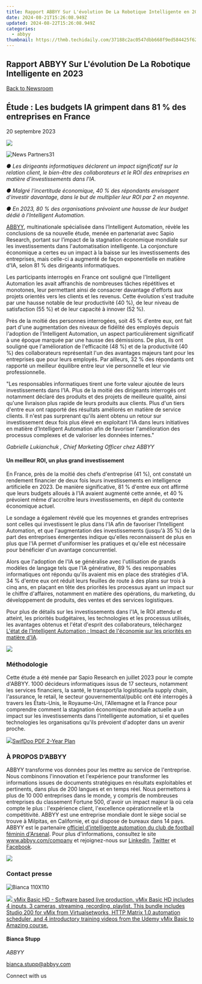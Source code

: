 ```yaml
---
title: Rapport ABBYY Sur L'évolution De La Robotique Intelligente en 2023
date: 2024-08-21T15:26:08.949Z
updated: 2024-08-22T15:26:08.949Z
categories:
  - abbyy
thumbnail: https://thmb.techidaily.com/37188c2ac0547dbb668f9ed584425f62c5411d081b5606c8c487c2ccf4f6d577.jpg
---
```


## Rapport ABBYY Sur L'évolution De La Robotique Intelligente en 2023

[Back to Newsroom](https://tools.techidaily.com/abbyy/products/)

## Étude : Les budgets IA grimpent dans 81 % des entreprises en France

20 septembre 2023

![](https://content.abbyy.com/-/media/project/abbyy/abbyy/branchtemplates/shutterstock_1272462163_1296-x-729.jpg?h=729&iar=0&w=1296)

![News Partners31](https://static4.abbyy.com/abbyycommedia/33881/news-partners31.jpg) 

_● Les dirigeants informatiques déclarent un impact significatif sur la relation client, le bien-être des collaborateurs et le ROI des entreprises en matière d'investissements dans l'IA._ 
  
_● Malgré l‘incertitude économique, 40 % des répondants envisagent d‘investir davantage, dans le but de multiplier leur ROI par 2 en moyenne._ 
  
_● En 2023, 80 % des organisations prévoient une hausse de leur budget dédié à l’Intelligent Automation._ 

[ABBYY](https://tools.techidaily.com/abbyy/products/), multinationale spécialisée dans l’Intelligent Automation, révèle les conclusions de sa nouvelle étude, menée en partenariat avec Sapio Research, portant sur l’impact de la stagnation économique mondiale sur les investissements dans l'automatisation intelligente. La conjoncture économique a certes eu un impact à la baisse sur les investissements des entreprises, mais celle-ci a augmenté de façon exponentielle en matière d'IA, selon 81 % des dirigeants informatiques.

Les participants interrogés en France ont souligné que l'Intelligent Automation les avait affranchis de nombreuses tâches répétitives et monotones, leur permettant ainsi de consacrer davantage d'efforts aux projets orientés vers les clients et les revenus. Cette évolution s'est traduite par une hausse notable de leur productivité (40 %), de leur niveau de satisfaction (55 %) et de leur capacité à innover (52 %).

Près de la moitié des personnes interrogées, soit 45 % d'entre eux, ont fait part d'une augmentation des niveaux de fidélité des employés depuis l'adoption de l'Intelligent Automation, un aspect particulièrement significatif à une époque marquée par une hausse des démissions. De plus, ils ont souligné que l'amélioration de l'efficacité (48 %) et de la productivité (40 %) des collaborateurs représentait l'un des avantages majeurs tant pour les entreprises que pour leurs employés. Par ailleurs, 32 % des répondants ont rapporté un meilleur équilibre entre leur vie personnelle et leur vie professionnelle.

"Les responsables informatiques tirent une forte valeur ajoutée de leurs investissements dans l'IA. Plus de la moitié des dirigeants interrogés ont notamment déclaré des produits et des projets de meilleure qualité, ainsi qu'une livraison plus rapide de leurs produits aux clients. Plus d'un tiers d'entre eux ont rapporté des résultats améliorés en matière de service clients. Il n'est pas surprenant qu'ils aient obtenu un retour sur investissement deux fois plus élevé en exploitant l'IA dans leurs initiatives en matière d’Intelligent Automation afin de favoriser l'amélioration des processus complexes et de valoriser les données internes."

_Gabrielle Lukianchuk , Chief Marketing Officer chez ABBYY_

#### Un meilleur ROI, un plus grand investissement

En France, près de la moitié des chefs d'entreprise (41 %), ont constaté un rendement financier de deux fois leurs investissements en intelligence artificielle en 2023\. De manière significative, 81 % d'entre eux ont affirmé que leurs budgets alloués à l'IA avaient augmenté cette année, et 40 % prévoient même d'accroître leurs investissements, en dépit du contexte économique actuel.

Le sondage a également révélé que les moyennes et grandes entreprises sont celles qui investissent le plus dans l'IA afin de favoriser l’Intelligent Automation, et que l'augmentation des investissements (jusqu'à 35 %) de la part des entreprises émergentes indique qu'elles reconnaissent de plus en plus que l'IA permet d'uniformiser les pratiques et qu'elle est nécessaire pour bénéficier d'un avantage concurrentiel.

Alors que l'adoption de l'IA se généralise avec l'utilisation de grands modèles de langage tels que l'IA générative, 89 % des responsables informatiques ont répondu qu'ils avaient mis en place des stratégies d'IA. 34 % d'entre eux ont réduit leurs feuilles de route à des plans sur trois à cinq ans, en plaçant en tête des priorités les processus ayant un impact sur le chiffre d'affaires, notamment en matière des opérations, du marketing, du développement de produits, des ventes et des services logistiques.

Pour plus de détails sur les investissements dans l'IA, le ROI attendu et atteint, les priorités budgétaires, les technologies et les processus utilisés, les avantages obtenus et l'état d'esprit des collaborateurs, téléchargez [L'état de l’Intelligent Automation : Impact de l'économie sur les priorités en matière d'IA](https://tools.techidaily.com/abbyy/products/).

![](https://static1.abbyy.com/abbyycommedia/37807/infographic-economic-challenges-survey-fr.jpg)

### Méthodologie

Cette étude a été menée par Sapio Research en juillet 2023 pour le compte d'ABBYY. 1000 décideurs informatiques issus de 17 secteurs, notamment les services financiers, la santé, le transport/la logistique/la supply chain, l'assurance, le retail, le secteur gouvernemental/public ont été interrogés à travers les États-Unis, le Royaume-Uni, l'Allemagne et la France pour comprendre comment la stagnation économique mondiale actuelle a un impact sur les investissements dans l’intelligente automation, si et quelles technologies les organisations qu'ils prévoient d'adopter dans un avenir proche.

<!-- affiliate ads begin -->
<a href="https://purchase.swifdoo.com/order/checkout.php?PRODS=40002580&QTY=1&AFFILIATE=108875&CART=1"><img src="https://secure.avangate.com/images/merchant/8b932759a5a04ddb34bf79e3f9072e4b/products/3_Product%20box%20white-1024x1024.png" border="0">SwifDoo PDF 2-Year Plan</a>
<!-- affiliate ads end -->
### À PROPOS D’ABBYY

ABBYY transforme vos données pour les mettre au service de l'entreprise. Nous combinons l'innovation et l'expérience pour transformer les informations issues de documents stratégiques en résultats exploitables et pertinents, dans plus de 200 langues et en temps réel. Nous permettons à plus de 10 000 entreprises dans le monde, y compris de nombreuses entreprises du classement Fortune 500, d'avoir un impact majeur là où cela compte le plus : l'expérience client, l'excellence opérationnelle et la compétitivité. ABBYY est une entreprise mondiale dont le siège social se trouve à Milpitas, en Californie, et qui dispose de bureaux dans 14 pays. ABBYY est le partenaire [officiel d’intelligente automation du club de football féminin d'Arsenal](https://tools.techidaily.com/abbyy/products/). Pour plus d'informations, consultez le site www.abbyy.com/company et rejoignez-nous sur [LinkedIn](https://www.linkedin.com/company/abbyy), [Twitter](https://twitter.com/ABBYY%5FSoftware?ref%5Fsrc=twsrc%5Egoogle%7Ctwcamp%5Eserp%7Ctwgr%5Eauthor) et [Facebook](https://www.facebook.com/ABBYYsoft/?locale=fr%5FFR).

<!-- affiliate ads begin -->
<a href="https://secure.2checkout.com/order/checkout.php?PRODS=4729320&QTY=1&AFFILIATE=108875&CART=1"><img src="https://secure.avangate.com/images/merchant/f7f07e7dab09533bc71247a5b29a7373/products/2_iDeviceMessageBox.png" border="0"></a>
<!-- affiliate ads end -->
### Contact presse

![Bianca 110X110](https://static2.abbyy.com/abbyycommedia/36222/bianca-110x110.png)

<!-- affiliate ads begin -->
<a href="https://secure.2checkout.com/order/checkout.php?PRODS=4718728&QTY=1&AFFILIATE=108875&CART=1"> <img src="https://secure.avangate.com/images/merchant/ce9a6fb2becc2d235e62b125e9260102/products/vMixCallScreenshot1-large.jpg" border="0"> vMix Basic HD - Software based live production. vMix Basic HD includes 4 inputs, 3 cameras, streaming, recording, playlist. 
This bundle includes Studio 200 for vMix from Virtualsetworks, HTTP Matrix 1.0 automation scheduler, and 4 introductory training videos from the Udemy vMix Basic to Amazing course. </a>
<!-- affiliate ads end -->
#### Bianca Stupp

_ABBYY_

[bianca.stupp@abbyy.com](https://tools.techidaily.com/abbyy/products/) 

Connect with us

<ins class="adsbygoogle"
     style="display:block"
     data-ad-format="autorelaxed"
     data-ad-client="ca-pub-7571918770474297"
     data-ad-slot="1223367746"></ins>



<ins class="adsbygoogle"
     style="display:block"
     data-ad-client="ca-pub-7571918770474297"
     data-ad-slot="8358498916"
     data-ad-format="auto"
     data-full-width-responsive="true"></ins>
